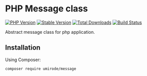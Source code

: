 # PHP Message class

[![PHP Version](https://img.shields.io/packagist/php-v/umirode/message.svg)](https://packagist.org/packages/umirode/message)
[![Stable Version](https://img.shields.io/packagist/v/umirode/message.svg?label=Latest)](https://packagist.org/packages/umirode/message)
[![Total Downloads](https://img.shields.io/packagist/dt/umirode/message.svg?label=Total+downloads)](https://packagist.org/packages/umirode/message)
[![Build Status](https://travis-ci.com/umirode/message.svg?branch=master)](https://travis-ci.com/umirode/message)

Abstract message class for php application.

## Installation

Using Composer:

```sh
composer require umirode/message
```